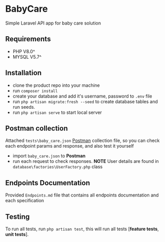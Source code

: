 # BabyCare
<p>Simple Laravel API app for baby care solution</p>

## Requirements
 - PHP V8.0^
 - MYSQL V5.7^ 
## Installation
- clone the product repo into your machine
- run `composer install`
- create your database and add it's username, password to `.env` file
- run `php artisan migrate:fresh --seed` to create database tables and run seeds.
- run `php artisan serve` to start local server

## Postman collection
Attached `tests\baby_care.json` [Postman](https://www.postman.com/) collection file, so you can check each endpoint params and response, and also test it yourself
- import `baby_care.json` to **Postman**
- run each request to check responses.
**NOTE** User details are found in `database\factories\UserFactory.php` class

## Endpoints Documentation
Provided `Endpoints.md` file that contains all endpoints documentation and each specification

## Testing
To run all tests, run `php artisan test`, this will run all tests [**feature tests**, **unit tests**].
